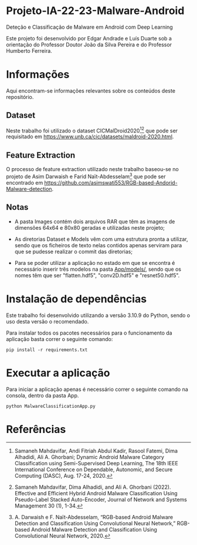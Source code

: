 # Projeto-IA-22-23-Malware-Android
Deteção e Classificação de Malware em Android com Deep Learning

Este projeto foi desenvolvido por Edgar Andrade e Luís Duarte sob a orientação do Professor Doutor João da Silva Pereira e do Professor Humberto Ferreira.
# Informações
Aqui encontram-se informações relevantes sobre os conteúdos deste repositório.
## Dataset
Neste trabalho foi utilizado o dataset CICMalDroid2020[^1][^2] que pode ser requisitado em https://www.unb.ca/cic/datasets/maldroid-2020.html.
## Feature Extraction
O processo de feature extraction utilizado neste trabalho baseou-se no projeto de Asim Darwaish e Farid Naït-Abdesselam[^3] que pode ser encontrado em https://github.com/asimswati553/RGB-based-Andorid-Malware-detection.
## Notas
- A pasta Images contém dois arquivos RAR que têm as imagens de dimensões 64x64 e 80x80 geradas e utilizadas neste projeto;
  
- As diretorias Dataset e Models vêm com uma estrutura pronta a utilizar, sendo que os ficheiros de texto nelas contidos apenas serviram para que se pudesse realizar o commit das diretorias;
  
- Para se poder utilizar a aplicação no estado em que se encontra é necessário inserir três modelos na pasta [App/models/](App/models/), sendo que os nomes têm que ser "flatten.hdf5", "conv2D.hdf5" e "resnet50.hdf5".
# Instalação de dependências
Este trabalho foi desenvolvido utilizando a versão 3.10.9 do Python, sendo o uso desta versão o recomendado. 

Para instalar todos os pacotes necessários para o funcionamento da aplicação basta correr o seguinte comando:
```shell
pip install -r requirements.txt
```
# Executar a aplicação
Para iniciar a aplicação apenas é necessário correr o seguinte comando na consola, dentro da pasta App.
```shell
python MalwareClassificationApp.py
```
# Referências
[^1]: Samaneh Mahdavifar, Andi Fitriah Abdul Kadir, Rasool Fatemi, Dima Alhadidi, Ali A. Ghorbani; Dynamic Android Malware Category Classification using Semi-Supervised Deep Learning, The 18th IEEE International Conference on Dependable, Autonomic, and Secure Computing (DASC), Aug. 17-24, 2020.

[^2]: Samaneh Mahdavifar, Dima Alhadidi, and Ali A. Ghorbani (2022). Effective and Efficient Hybrid Android Malware Classification Using Pseudo-Label Stacked Auto-Encoder, Journal of Network and Systems Management 30 (1), 1-34.

[^3]: A. Darwaish e F. Naït-Abdesselam, “RGB-based Android Malware Detection and Classification Using Convolutional Neural Network,” 
RGB-based Android Malware Detection and Classification Using Convolutional Neural Network, 2020.
